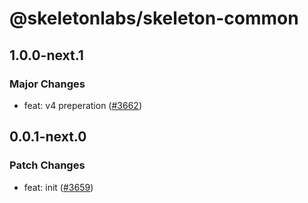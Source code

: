 # @skeletonlabs/skeleton-common

## 1.0.0-next.1
### Major Changes


- feat: v4 preperation ([#3662](https://github.com/skeletonlabs/skeleton/pull/3662))

## 0.0.1-next.0
### Patch Changes


- feat: init ([#3659](https://github.com/skeletonlabs/skeleton/pull/3659))
